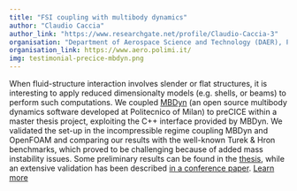 ```yaml
---
title: "FSI coupling with multibody dynamics"
author: "Claudio Caccia"
author_link: "https://www.researchgate.net/profile/Claudio-Caccia-3"
organisation: "Department of Aerospace Science and Technology (DAER), Politecnico of Milan, Italy"
organisation_link: https://www.aero.polimi.it/
img: testimonial-precice-mbdyn.png
---
```

When fluid-structure interaction involves slender or flat structures, it is interesting to apply reduced dimensionalty models (e.g. shells, or beams) to perform such computations. We coupled [MBDyn](www.mbdyn.org) (an open source multibody dynamics software developed at Politecnico of Milan) to preCICE within a master thesis project, exploiting the C++ interface provided by MBDyn. We validated the set-up in the incompressible regime coupling MBDyn and OpenFOAM and comparing our results with the well-known Turek & Hron benchmarks, which proved to be challenging because of added mass instability issues. Some preliminary results can be found in the [thesis](http://hdl.handle.net/10589/175517), while an extensive validation has been described [in a conference paper](https://www.researchgate.net/publication/352642167_COUPLING_MULTI-BODY_AND_FLUID_DYNAMICS_ANALYSIS_WITH_PRECICE_AND_MBDYN).
[Learn more](https://public.gitlab.polimi.it/DAER/mbdyn/-/wikis/preCICE-MBDyn-adapter)
